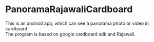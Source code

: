 # PanoramaRajawaliCardboard
This is an android app, which can see a panorama photo or video in cardboard.<br>
The program is based on google cardboard sdk and Rajawali.
